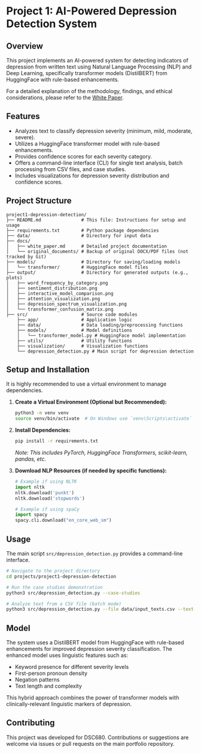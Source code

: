 # Project 1: AI-Powered Depression Detection System

## Overview

This project implements an AI-powered system for detecting indicators of depression from written text using Natural Language Processing (NLP) and Deep Learning, specifically transformer models (DistilBERT) from HuggingFace with rule-based enhancements.

For a detailed explanation of the methodology, findings, and ethical considerations, please refer to the [White Paper](./docs/white_paper.md).

## Features

- Analyzes text to classify depression severity (minimum, mild, moderate, severe).
- Utilizes a HuggingFace transformer model with rule-based enhancements.
- Provides confidence scores for each severity category.
- Offers a command-line interface (CLI) for single text analysis, batch processing from CSV files, and case studies.
- Includes visualizations for depression severity distribution and confidence scores.

## Project Structure

```
project1-depression-detection/
├── README.md               # This file: Instructions for setup and usage
├── requirements.txt        # Python package dependencies
├── data/                   # Directory for input data
├── docs/
│   ├── white_paper.md      # Detailed project documentation
│   └── original_documents/ # Backup of original DOCX/PDF files (not tracked by Git)
├── models/                 # Directory for saving/loading models
│   └── transformer/        # HuggingFace model files
├── output/                 # Directory for generated outputs (e.g., plots)
│   ├── word_frequency_by_category.png
│   ├── sentiment_distribution.png
│   ├── interactive_model_comparison.png
│   ├── attention_visualization.png
│   ├── depression_spectrum_visualization.png
│   └── transformer_confusion_matrix.png
├── src/                    # Source code modules
    ├── app/                # Application logic
    ├── data/               # Data loading/preprocessing functions
    ├── models/             # Model definitions
    │   └── transformer_model.py # HuggingFace model implementation
    ├── utils/              # Utility functions
    ├── visualization/      # Visualization functions
    └── depression_detection.py # Main script for depression detection
```

## Setup and Installation

It is highly recommended to use a virtual environment to manage dependencies.

1.  **Create a Virtual Environment (Optional but Recommended):**
    ```bash
    python3 -m venv venv
    source venv/bin/activate  # On Windows use `venv\Scripts\activate`
    ```

2.  **Install Dependencies:**
    ```bash
    pip install -r requirements.txt
    ```
    *Note: This includes PyTorch, HuggingFace Transformers, scikit-learn, pandas, etc.* 

3.  **Download NLP Resources (if needed by specific functions):** 
    ```python
    # Example if using NLTK
    import nltk
    nltk.download('punkt')
    nltk.download('stopwords')
    
    # Example if using spaCy
    import spacy
    spacy.cli.download("en_core_web_sm")
    ```

## Usage

The main script `src/depression_detection.py` provides a command-line interface.

```bash
# Navigate to the project directory
cd projects/project1-depression-detection

# Run the case studies demonstration
python3 src/depression_detection.py --case-studies

# Analyze text from a CSV file (batch mode)
python3 src/depression_detection.py --file data/input_texts.csv --text-col text_column_name --output output/results.csv --visualize
```

## Model

The system uses a DistilBERT model from HuggingFace with rule-based enhancements for improved depression severity classification. The enhanced model uses linguistic features such as:

- Keyword presence for different severity levels
- First-person pronoun density
- Negation patterns
- Text length and complexity

This hybrid approach combines the power of transformer models with clinically-relevant linguistic markers of depression.

## Contributing

This project was developed for DSC680. Contributions or suggestions are welcome via issues or pull requests on the main portfolio repository.
